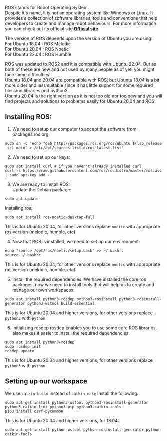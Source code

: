 ROS stands for Robot Operating System.  
Despite it's name, it is not an operating system like Windows or Linux. It provides a collection of software libraries, tools and conventions that help developers to create and manage robot behaviours.
For more information you can check out its official site __[Official site](http://wiki.ros.org/noetic)__  

The version of ROS depends upon the version of Ubuntu you are using:  
    For Ubuntu 18.04 : ROS Melodic  
    For Ubuntu 20.04 : ROS Noetic  
    For Ubuntu 22.04 : ROS Humble  

ROS was updated to ROS2 and it is compatible with Ubuntu 22.04. But as both of these are new and not used by many people as of yet, you might face some difficulties.  
Ubuntu 18.04 and 20.04 are compatible with ROS, but Ubuntu 18.04 is a bit more older and less suitable since it has little support for some required files and libraries and python3.  
Ubuntu 20.04 is the right version as it is not too old nor too new and you will find projects and solutions to problems easily for Ubuntu 20.04 and ROS.

## Installing ROS:

1. We need to setup our computer to accept the software from packages.ros.org
```
sudo sh -c 'echo "deb http://packages.ros.org/ros/ubuntu $(lsb_release -sc) main" > /etc/apt/sources.list.d/ros-latest.list'
```

2. We need to set up our keys:
```
sudo apt install curl # if you haven't already installed curl
curl -s https://raw.githubusercontent.com/ros/rosdistro/master/ros.asc | sudo apt-key add -
```
  
3. We are ready to install ROS:  
Update the Debian package:
```
sudo apt update
```
Installing ros:
```
sudo apt install ros-noetic-desktop-full
```
This is for Ubuntu 20.04, for other versions replace ```noetic``` with appropriate ros version (melodic, humble, etc)  
   
4. Now that ROS is installed, we need to set up our environment:
```
echo "source /opt/ros/noetic/setup.bash" >> ~/.bashrc
source ~/.bashrc
```  
This is for Ubuntu 20.04, for other versions replace ```noetic``` with appropriate ros version (melodic, humble, etc)  

5. Install the required dependencies:
We have installed the core ros packages, now we need to install tools that will help us to create and manage our own workspaces.
```
sudo apt install python3-rosdep python3-rosinstall python3-rosinstall-generator python3-wstool build-essential
```
This is for Ubuntu 20.04 and higher versions, for other versions replace ```python3``` with ```python```  

6. Initializing rosdep
rosdep enables you to use some core ROS libraries, also makes it easier to install the required dependencies.
```
sudo apt install python3-rosdep
sudo rosdep init
rosdep update
```
This is for Ubuntu 20.04 and higher versions, for other versions replace ```python3``` with ```python``` 

## Setting up our workspace  
We use ```catkin build``` instead of ```catkin_make```
Install the following:
```
sudo apt-get install python3-wstool python3-rosinstall-generator python3-catkin-lint python3-pip python3-catkin-tools
pip3 install osrf-pycommon
```
This is for Ubuntu 20.04 and higher versions, for 18.04:
```
sudo apt-get install python-wstool python-rosinstall-generator python-catkin-tools
```
